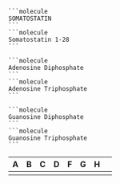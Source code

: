 ````col
```molecule
SOMATOSTATIN
```
```molecule
Somatostatin 1-28
```
````

````col
```molecule
Adenosine Diphosphate
```
```molecule
Adenosine Triphosphate
```
````
````col
```molecule
Guanosine Diphosphate
```
```molecule
Guanosine Triphosphate
```
````

| A   | B   | C   | D   | F   | G   | H   |     |
| --- | --- | --- | --- | --- | --- | --- | --- |
|     |     |     |     |     |     |     |     |